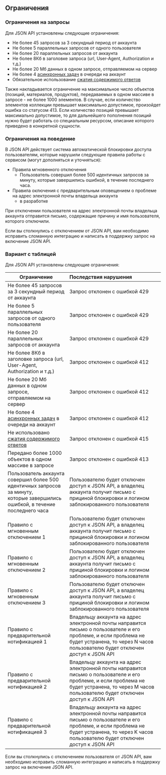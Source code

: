 ## Ограничения
### Ограничения на запросы

Для JSON API установлены следующие ограничения:

+ Не более 45 запросов за 3 секундный период от аккаунта
+ Не более 5 параллельных запросов от одного пользователя
+ Не более 20 параллельных запросов от аккаунта
+ Не более 8Кб в заголовке запроса (url, User-Agent, Authorization и т.д.)
+ Не более 20 Мб данных в одном запросе, отправляемом на сервер
+ Не более 4 [асинхронных задач](#mojsklad-json-api-asinhronnyj-obmen) в очереди на аккаунт
+ Обязательное использование [сжатия содержимого ответов](#mojsklad-json-api-obschie-swedeniq-szhatie-soderzhimogo-otwetow)

Также накладывается ограничение на максимальное число объектов (позиций, материалов, продуктов), передаваемых в одном массиве в запросе - не более 1000 элементов.
В случае, если количество элементов коллекции превышает максимально допустимое, произойдет ошибка со статусом 413.
Если количество позиций превышает максимально допустимое, то для дальнейшего пополнения позиций нужно будет работать со специальным ресурсом,
описание которого приведено в конкретной сущности.

### Ограничения на поведение

В JSON API действует система автоматической блокировки доступа пользователям, которые нарушили следующие правила работы с сервисом (могут дополняться и уточняться):

+ Правила мгновенного отключения
  + Пользователь совершил более 500 идентичных запросов за минуту, которые завершились ошибкой, в течение последнего часа.
+ Правила оключения с предварительным оповещением о проблеме на адрес электронной почты владельца аккаунта
  + в разработке

При отключении пользователя на адрес электронной почты владельца аккаунта отправится письмо, содержащие причину и имя пользователя, которого отключили. 

Если вы столкнулись с отключением от JSON API, вам необходимо исправить сломанную интеграцию и написать в поддержку запрос на включение JSON API.

### Вариант с таблицей

Для JSON API установлены следующие ограничения:

| Ограничение                                                                                                                           | Последствия нарушения                                                                                                                                                                             |
|---------------------------------------------------------------------------------------------------------------------------------------|:--------------------------------------------------------------------------------------------------------------------------------------------------------------------------------------------------|
| Не более 45 запросов за 3 секундный период от аккаунта                                                                                | Запрос отклонен с ошибкой 429                                                                                                                                                                     |
| Не более 5 параллельных запросов от одного пользователя                                                                               | Запрос отклонен с ошибкой 429                                                                                                                                                                     |
| Не более 20 параллельных запросов от аккаунта                                                                                         | Запрос отклонен с ошибкой 429                                                                                                                                                                     |
| Не более 8Кб в заголовке запроса (url, User-Agent, Authorization и т.д.)                                                              | Запрос отклонен с ошибкой 412                                                                                                                                                                     |
| Не более 20 Мб данных в одном запросе, отправляемом на сервер                                                                         | Запрос отклонен с ошибкой 412                                                                                                                                                                     |
| Не более 4 [асинхронных задач](#mojsklad-json-api-asinhronnyj-obmen) в очереди на аккаунт                                             | Запрос отклонен с ошибкой 412                                                                                                                                                                     |
| Не использовано [сжатия содержимого ответов](#mojsklad-json-api-obschie-swedeniq-szhatie-soderzhimogo-otwetow)                        | Запрос отклонен с ошибкой 415                                                                                                                                                                     |
| Передано более 1000 объектов в одном массиве в запросе                                                                                | Запрос отклонен с ошибкой 413                                                                                                                                                                     |
| Пользователь аккаунта совершил более 500 идентичных запросов за минуту, <br/>которые завершились ошибкой, в течение последнего часа   | Пользователю будет отключен доступ к JSON API, а владелец аккаунта получит письмо с прициной блокировки и логином заблокированного пользователя                                                   |
| Правило с мгновенным отключением 1                                                                                                    | Пользователю будет отключен доступ к JSON API, а владелец аккаунта получит письмо с прициной блокировки и логином заблокированного пользователя                                                   |
| Правило с мгновенным отключением 2                                                                                                    | Пользователю будет отключен доступ к JSON API, а владелец аккаунта получит письмо с прициной блокировки и логином заблокированного пользователя                                                   |
| Правило с мгновенным отключением 3                                                                                                    | Пользователю будет отключен доступ к JSON API, а владелец аккаунта получит письмо с прициной блокировки и логином заблокированного пользователя                                                   |
| Правило с предварительной нотификацией 1                                                                                              | Владельцу аккаунта на адрес электронной почты направится письмо о пользователе и его проблеме, и если проблема не будет устранена, то через N часов пользователю будет отключен доступ к JSON API |
| Правило с предварительной нотификацией 2                                                                                              | Владельцу аккаунта на адрес электронной почты направится письмо о пользователе и его проблеме, и если проблема не будет устранена, то через M часов пользователю будет отключен доступ к JSON API |
| Правило с предварительной нотификацией 3                                                                                              | Владельцу аккаунта на адрес электронной почты направится письмо о пользователе и его проблеме, и если проблема не будет устранена, то через K часов пользователю будет отключен доступ к JSON API |

Если вы столкнулись с отключением пользователя от JSON API, вам необходимо исправить сломанную интеграцию и написать в поддержку запрос на включение JSON API.
